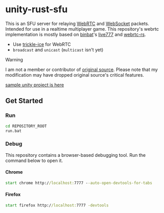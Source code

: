 # unity-rust-sfu
This is an SFU server for relaying [WebRTC](https://webrtc.org/?hl=en) and [WebSocket](https://developer.mozilla.org/en-US/docs/Web/API/WebSockets_API) packets. Intended for use in a realtime multiplayer game. This repository's webrtc implementation is mostly based on [binbat](https://github.com/binbat)'s [live777](https://github.com/binbat/live777) and [webrtc-rs](https://github.com/webrtc-rs/webrtc). 

- Use [trickle-ice](https://webrtc.github.io/samples/src/content/peerconnection/trickle-ice/) for WebRTC
- ```broadcast``` and ```unicast``` (```multicast``` isn't yet)

> [!WARNING]  
> I am not a member or contributor of [original source](https://github.com/binbat/live777). Please note that my modification may have dropped original source's critical features. 

[sample unity project is here](https://github.com/TLabAltoh/Unity-SFU-Integration.git)

## Get Started

### Run

```bat
cd REPOSITORY_ROOT
run.bat
```

### Debug
This repository contains a browser-based debugging tool. Run the command below to open it.

#### Chrome
```bat
start chrome http://localhost:7777 --auto-open-devtools-for-tabs
```

#### Firefox
```bat
start firefox http://localhost:7777 -devtools
```
